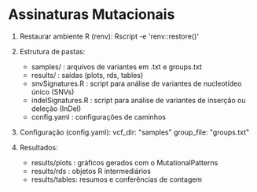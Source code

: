 Assinaturas Mutacionais
=======================================================

1. Restaurar ambiente R (renv):
   Rscript -e 'renv::restore()'

2. Estrutura de pastas:
   - samples/ : arquivos de variantes em .txt e groups.txt
   - results/ : saídas (plots, rds, tables)
   - snvSignatures.R : script para análise de variantes de nucleotídeo único (SNVs)
   - indelSignatures.R : script para análise de variantes de inserção ou deleção (InDel)
   - config.yaml : configurações de caminhos

3. Configuração (config.yaml):
   vcf_dir: "samples"
   group_file: "groups.txt"

4. Resultados:
   - results/plots : gráficos gerados com o MutationalPatterns
   - results/rds   : objetos R intermediários
   - results/tables: resumos e conferências de contagem

